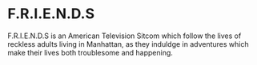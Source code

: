 # F.R.I.E.N.D.S

F.R.I.E.N.D.S is an American Television Sitcom which follow the lives of reckless adults living in Manhattan, as they induldge in adventures which make their lives both troublesome and happening.